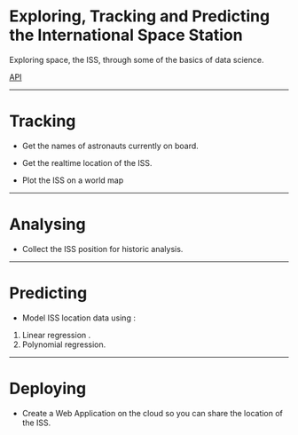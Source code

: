 # Exploring, Tracking and Predicting the International Space Station

Exploring space, the ISS, through some of the basics of data science.

[API](http://open-notify.org/Open-Notify-API/ISS-Location-Now/)

---

# Tracking

- Get the names of astronauts currently on board.

- Get the realtime location of the ISS.

- Plot the ISS on a world map

---

# Analysing

- Collect the ISS position for historic analysis.

---

# Predicting

* Model ISS location data using :
1. Linear regression .
2. Polynomial regression.

---

# Deploying

- Create a Web Application on the cloud so you can share the location of the ISS.



